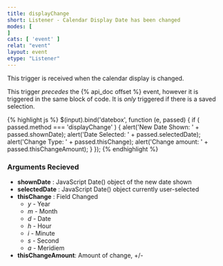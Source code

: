 ```yaml
---
title: displayChange
short: Listener - Calendar Display Date has been changed
modes: [
]
cats: [ 'event' ]
relat: "event"
layout: event
etype: "Listener"
---
```


This trigger is received when the calendar display is changed.

This trigger *precedes* the {% api_doc offset %} event, however it is
triggered in the same block of code.  It is *only* triggered if there is a 
saved selection.


{% highlight js %}
$(input).bind('datebox', function (e, passed) { 
  if ( passed.method === 'displayChange' ) {
    alert('New Date Shown: ' + passed.shownDate);
    alert('Date Selected: ' + passed.selectedDate);
    alert('Change Type: ' + passed.thisChange);
    alert('Change amount: ' + passed.thisChangeAmount);
  }
});
{% endhighlight %}

### Arguments Recieved

 - **shownDate** : JavaScript Date() object of the new date shown
 - **selectedDate** : JavaScript Date() object currently user-selected
 - **thisChange** : Field Changed
   - *y* - Year
   - *m* - Month
   - *d* - Date
   - *h* - Hour
   - *i* - Minute
   - *s* - Second
   - *a* - Meridiem
 - **thisChangeAmount**: Amount of change, +/-

